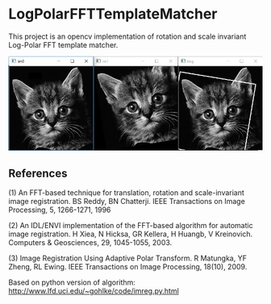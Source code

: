 # LogPolarFFTTemplateMatcher

This project is an opencv implementation of rotation and scale invariant Log-Polar FFT template matcher.

![Alt text](FFTTM.PNG?raw=true "Result")

References
----------
(1) An FFT-based technique for translation, rotation and scale-invariant
    image registration. BS Reddy, BN Chatterji.
    IEEE Transactions on Image Processing, 5, 1266-1271, 1996
    
(2) An IDL/ENVI implementation of the FFT-based algorithm for automatic
    image registration. H Xiea, N Hicksa, GR Kellera, H Huangb, V Kreinovich.
    Computers & Geosciences, 29, 1045-1055, 2003.
    
(3) Image Registration Using Adaptive Polar Transform. R Matungka, YF Zheng,
    RL Ewing. IEEE Transactions on Image Processing, 18(10), 2009.
    
Based on python version of algorithm:  http://www.lfd.uci.edu/~gohlke/code/imreg.py.html 
